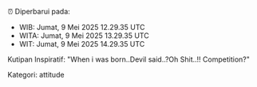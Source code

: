 ⏰ Diperbarui pada:
- WIB: Jumat, 9 Mei 2025 12.29.35 UTC
- WITA: Jumat, 9 Mei 2025 13.29.35 UTC
- WIT: Jumat, 9 Mei 2025 14.29.35 UTC

Kutipan Inspiratif:
"When i was born..Devil said..?Oh Shit..!! Competition?"


Kategori: attitude

